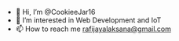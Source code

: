 - 👋 Hi, I’m @CookieeJar16
- 👀 I’m interested in Web Development and IoT
- 📫 How to reach me rafijayalaksana@gmail.com

<!---
CookieeJar16/CookieeJar16 is a ✨ special ✨ repository because its `README.md` (this file) appears on your GitHub profile.
You can click the Preview link to take a look at your changes.
--->
